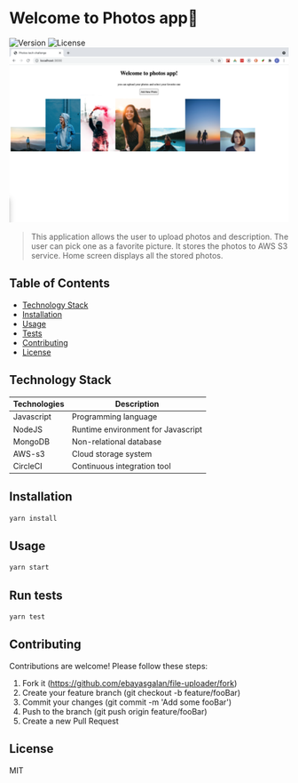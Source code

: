 # Welcome to Photos app👋
![Version](https://img.shields.io/badge/version-1.0.0-blue.svg)
![License](https://img.shields.io/badge/license-MIT-green.svg)
![Screenshot](public/photos_app.png)

> This application allows the user to upload photos and description. The user can pick one as a favorite picture. It stores the photos to AWS S3 service. Home screen displays all the stored photos.

## Table of Contents
  - [Technology Stack](#technology-stack)
  - [Installation](#installation)
  - [Usage](#usage)
  - [Tests](#run-tests)
  - [Contributing](#contributing)
  - [License](#license)

## Technology Stack

| Technologies | Description                        |
| ------------ | ---------------------------------- |
| Javascript   | Programming language               |
| NodeJS       | Runtime environment for Javascript |
| MongoDB      | Non-relational database            |
| AWS-s3       | Cloud storage system               |
| CircleCI     | Continuous integration tool        |


## Installation

```sh
yarn install 
```

## Usage

```sh
yarn start
```

## Run tests

```sh
yarn test 
```
## Contributing

Contributions are welcome! Please follow these steps: 
1. Fork it (https://github.com/ebayasgalan/file-uploader/fork)
2. Create your feature branch (git checkout -b feature/fooBar)
3. Commit your changes (git commit -m 'Add some fooBar')
4. Push to the branch (git push origin feature/fooBar)
5. Create a new Pull Request

## License
MIT